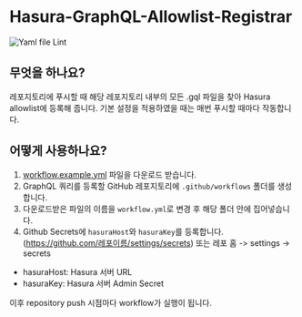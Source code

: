 
# Hasura-GraphQL-Allowlist-Registrar

![Yaml file Lint](https://github.com/weareteamturing/hasura-graphql-allowlist-registrar/workflows/Yaml%20file%20Lint/badge.svg?branch=master)

## 무엇을 하나요?

레포지토리에 푸시할 때 해당 레포지토리 내부의 모든 .gql 파일을 찾아 Hasura allowlist에 등록해 줍니다.
기본 설정을 적용하였을 때는 매번 푸시할 때마다 작동합니다.

## 어떻게 사용하나요?

1. [workflow.example.yml](https://github.com/weareteamturing/hasura-graphql-allowlist-registrar/blob/master/workflow.example.yml) 파일을 다운로드 받습니다.
2. GraphQL 쿼리를 등록할 GitHub 레포지토리에 `.github/workflows` 폴더를 생성합니다.
3. 다운로드받은 파일의 이름을 `workflow.yml`로 변경 후 해당 폴더 안에 집어넣습니다.
4. Github Secrets에 `hasuraHost`와 `hasuraKey`를 등록합니다. (https://github.com/레포이름/settings/secrets) 또는 레포 홈 -> settings -> secrets
  - hasuraHost: Hasura 서버 URL
  - hasuraKey: Hasura 서버 Admin Secret

이후 repository push 시점마다 workflow가 실행이 됩니다.
